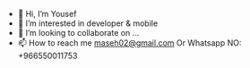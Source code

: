- 👋 Hi, I’m Yousef
- 👀 I’m interested in developer & mobile  
- 💞️ I’m looking to collaborate on ...
- 📫 How to reach me maseh02@gmail.com
Or Whatsapp NO: +966550011753

<!---
Maseh02/Maseh02 is a ✨ special ✨ repository because its `README.md` (this file) appears on your GitHub profile.
You can click the Preview link to take a look at your changes.
--->
